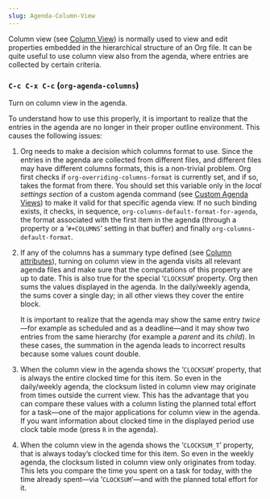 ```yaml
---
slug: Agenda-Column-View
---
```


Column view (see [Column View](/docs/org/Column-View)) is normally used to view and edit properties embedded in the hierarchical structure of an Org file. It can be quite useful to use column view also from the agenda, where entries are collected by certain criteria.

### `C-c C-x C-c` (`org-agenda-columns`)

Turn on column view in the agenda.

To understand how to use this properly, it is important to realize that the entries in the agenda are no longer in their proper outline environment. This causes the following issues:

1.  Org needs to make a decision which columns format to use. Since the entries in the agenda are collected from different files, and different files may have different columns formats, this is a non-trivial problem. Org first checks if `org-overriding-columns-format` is currently set, and if so, takes the format from there. You should set this variable only in the *local settings section* of a custom agenda command (see [Custom Agenda Views](/docs/org/Custom-Agenda-Views)) to make it valid for that specific agenda view. If no such binding exists, it checks, in sequence, `org-columns-default-format-for-agenda`, the format associated with the first item in the agenda (through a property or a ‘`#+COLUMNS`’ setting in that buffer) and finally `org-columns-default-format`.

2.  If any of the columns has a summary type defined (see [Column attributes](/docs/org/Column-attributes)), turning on column view in the agenda visits all relevant agenda files and make sure that the computations of this property are up to date. This is also true for the special ‘`CLOCKSUM`’ property. Org then sums the values displayed in the agenda. In the daily/weekly agenda, the sums cover a single day; in all other views they cover the entire block.

    It is important to realize that the agenda may show the same entry *twice*—for example as scheduled and as a deadline—and it may show two entries from the same hierarchy (for example a *parent* and its *child*). In these cases, the summation in the agenda leads to incorrect results because some values count double.

3.  When the column view in the agenda shows the ‘`CLOCKSUM`’ property, that is always the entire clocked time for this item. So even in the daily/weekly agenda, the clocksum listed in column view may originate from times outside the current view. This has the advantage that you can compare these values with a column listing the planned total effort for a task—one of the major applications for column view in the agenda. If you want information about clocked time in the displayed period use clock table mode (press `R` in the agenda).

4.  When the column view in the agenda shows the ‘`CLOCKSUM_T`’ property, that is always today’s clocked time for this item. So even in the weekly agenda, the clocksum listed in column view only originates from today. This lets you compare the time you spent on a task for today, with the time already spent—via ‘`CLOCKSUM`’—and with the planned total effort for it.
